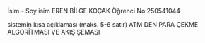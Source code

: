 İsim - Soy isim EREN BİLGE KOÇAK
Öğrenci No:250541044

sistemin kısa açıklaması (maks. 5-6 satır)
ATM DEN PARA ÇEKME ALGORİTMASI VE AKIŞ ŞEMASI

